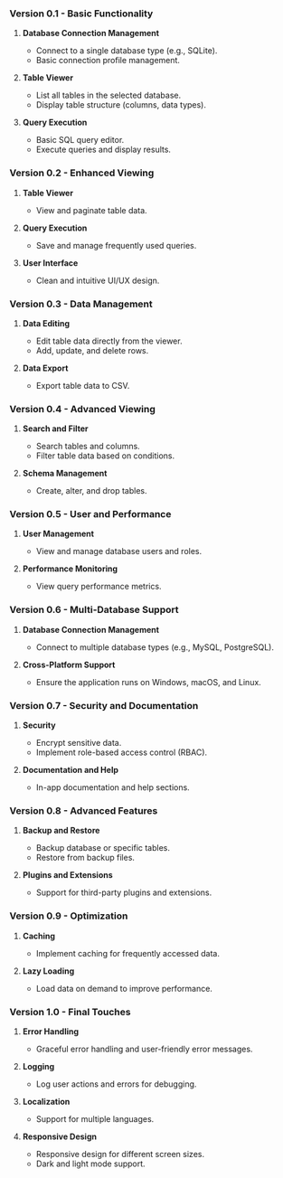 ### Version 0.1 - Basic Functionality
1. **Database Connection Management**
   - Connect to a single database type (e.g., SQLite).
   - Basic connection profile management.

2. **Table Viewer**
   - List all tables in the selected database.
   - Display table structure (columns, data types).

3. **Query Execution**
   - Basic SQL query editor.
   - Execute queries and display results.

### Version 0.2 - Enhanced Viewing
1. **Table Viewer**
   - View and paginate table data.

2. **Query Execution**
   - Save and manage frequently used queries.

3. **User Interface**
   - Clean and intuitive UI/UX design.

### Version 0.3 - Data Management
1. **Data Editing**
   - Edit table data directly from the viewer.
   - Add, update, and delete rows.

2. **Data Export**
   - Export table data to CSV.

### Version 0.4 - Advanced Viewing
1. **Search and Filter**
   - Search tables and columns.
   - Filter table data based on conditions.

2. **Schema Management**
   - Create, alter, and drop tables.

### Version 0.5 - User and Performance
1. **User Management**
   - View and manage database users and roles.

2. **Performance Monitoring**
   - View query performance metrics.

### Version 0.6 - Multi-Database Support
1. **Database Connection Management**
   - Connect to multiple database types (e.g., MySQL, PostgreSQL).

2. **Cross-Platform Support**
   - Ensure the application runs on Windows, macOS, and Linux.

### Version 0.7 - Security and Documentation
1. **Security**
   - Encrypt sensitive data.
   - Implement role-based access control (RBAC).

2. **Documentation and Help**
   - In-app documentation and help sections.

### Version 0.8 - Advanced Features
1. **Backup and Restore**
   - Backup database or specific tables.
   - Restore from backup files.

2. **Plugins and Extensions**
   - Support for third-party plugins and extensions.

### Version 0.9 - Optimization
1. **Caching**
   - Implement caching for frequently accessed data.

2. **Lazy Loading**
   - Load data on demand to improve performance.

### Version 1.0 - Final Touches
1. **Error Handling**
   - Graceful error handling and user-friendly error messages.

2. **Logging**
   - Log user actions and errors for debugging.

3. **Localization**
   - Support for multiple languages.

4. **Responsive Design**
   - Responsive design for different screen sizes.
   - Dark and light mode support.

